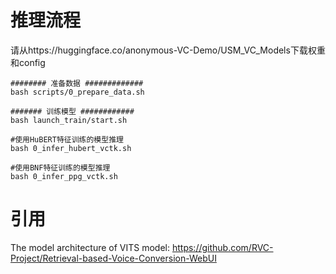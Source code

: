 # 推理流程
请从https://huggingface.co/anonymous-VC-Demo/USM_VC_Models下载权重和config  
```
######## 准备数据 #############
bash scripts/0_prepare_data.sh

####### 训练模型 ############
bash launch_train/start.sh

#使用HuBERT特征训练的模型推理
bash 0_infer_hubert_vctk.sh

#使用BNF特征训练的模型推理
bash 0_infer_ppg_vctk.sh

```

# 引用
The model architecture of VITS model: 
https://github.com/RVC-Project/Retrieval-based-Voice-Conversion-WebUI